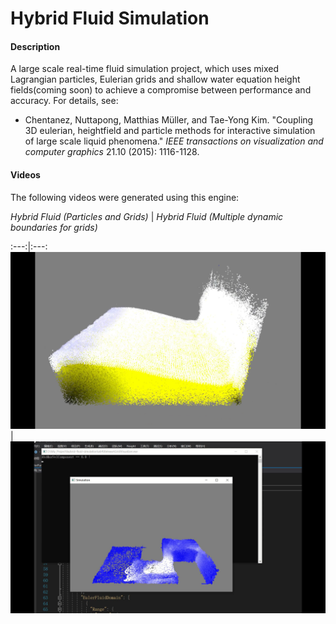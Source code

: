 # Hybrid Fluid Simulation

#### Description
A large scale real-time fluid simulation project, which uses mixed Lagrangian particles, Eulerian grids and shallow water equation height fields(coming soon) to achieve a compromise between performance and accuracy. For details, see:

* Chentanez, Nuttapong, Matthias Müller, and Tae-Yong Kim. "Coupling 3D eulerian, heightfield and particle methods for interactive simulation of large scale liquid phenomena." *IEEE transactions on visualization and computer graphics* 21.10 (2015): 1116-1128.

#### Videos

The following videos were generated using this engine:

*Hybrid Fluid (Particles and Grids)* | *Hybrid Fluid (Multiple dynamic boundaries for grids)*

:---:|:---:
[![Video](https://github.com/junwei-jiang/Hybrid-Fluid-Simulation/blob/main/images/Hybrid%20Fluid%20(Particles%20and%20Grids).png)](https://www.youtube.com/watch?v=qa5ktKb7NkE) | [![Video](https://github.com/junwei-jiang/Hybrid-Fluid-Simulation/blob/main/images/Hybrid%20Fluid%20(Multiple%20dynamic%20boundaries%20for%20grids).png)](https://www.youtube.com/watch?v=7Rut2-70xjY)

